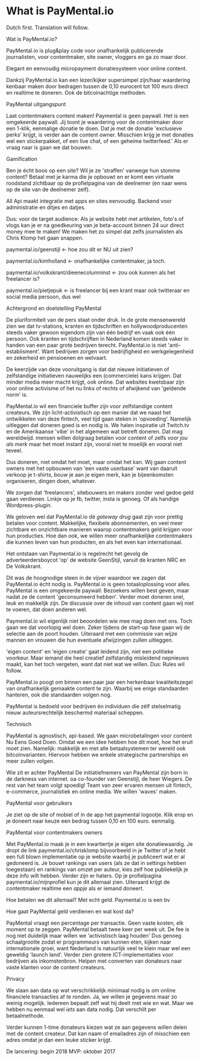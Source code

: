# What is PayMental.io

Dutch first. Translation will follow.

Wat is PayMental.io?

PayMental.io is plug&play code voor onafhankelijk publicerende journalisten, voor contentmaker, site owner, vloggers en ga zo maar door.

Elegant en eenvoudig micropayment donatiesysteem voor online content.

Dankzij PayMental.io kan een lezer/kijker supersimpel zijn/haar waardering kenbaar maken door bedragen tussen de 0,10 eurocent tot 100 euro direct en realtime te doneren. Ook de bitcoinachtige methoden.

PayMental uitgangspunt

Laat contentmakers content maken! Paymental is geen paywall. Het is een omgekeerde paywall. Jij toont je waardering
voor de contentmaker door een 1-klik, eenmalige donatie te doen. Dat je met de donatie 'exclusieve perks' krijgt, is verder aan de content owner. Misschien krijg je met donaties wel een stickerpakket, of een live chat, of een geheime twitterfeed.' Als er vraag naar is gaan we dat bouwen. 

Gamification

Ben je écht boos op een site? Wil je ze 'straffen' vanwege hun stomme content? Betaal met je karma die je opbouwt en er komt een virtuele roodstand zichtbaar op de profielpagina van de deelnemer (en naar wens op de site van de deelnemer zelf). 

All Api maakt integratie met apps en sites eenvoudig. 
Backend voor administratie en ditjes en datjes.

Dus: voor de target audience: Als je website hebt met artikelen, foto's of vlogs kan je er na goedkeuring van je beta-account binnen 24 uur direct money mee te maken! We maken het zo simpel dat zelfs journalisten als Chris Klomp het gaan snappen.

paymental.io/geenstijl <- hoe zou dit er NU uit zien? 

paymental.io/kimholland <- onafhankelijke contentmaker, ja toch.

paymental.io/volkskrant/dieenecolumninst <- zou ook kunnen als het freelancer is?

paymental.io/pietjepuk <- is freelancer bij een krant maar ook twitteraar en social media persoon, dus wel

Achtergrond en doelstelling PayMental

De pluriformiteit van de pers staat onder druk. In de grote mensenwereld zien we dat tv-stations, kranten en tijdschriften en hollywoodproducenten steeds vaker gewoon eigendom zijn van één bedrijf en vaak ook één persoon. Ook kranten en tijdschrijften in Nederland komen steeds vaker in handen van een paar grote bedrijven terecht. PayMental.io is niet 'anti-establisment'. Want bedrijven zorgen voor bedrijfigheid en werkgelegenheid en zekerheid en pensioenen en welvaart.

De keerzijde van deze vooruitgang is dat dat nieuwe initiatieven of zelfstandige initiatieven nauwelijks een (commerciele) kans krijgen. Dat minder media meer macht krijgt, ook online. Dat websites kwetsbaar zijn voor online activisme of het nu links of rechts of afwijkend van 'geldende norm' is. 

PayMental.io wil een financiele buffer zijn voor zelfstandige content createurs. We zijn licht-activistisch op een manier dat we naast het ontwikkelen van deze fintech, veel tijd gaan steken in 'opvoeding'. Namelijk uitleggen dat doneren goed is en nodig is. We halen inspiratie uit Twitch.tv en de Amerikaanse 'vibe' in het algemeen wat betreft doneren. Dat mag wereldwijd. mensen willen dolgraag betalen voor content of zelfs *voor jou als merk* maar het moet instant zijn, vooral niet te moeilijk en vooral niet teveel.

Dus doneren, niet omdat het moet, maar omdat het kan. Wij gaan content owners met het opbouwen van 'een vaste userbase' want van daaruit verkoop je t-shirts, bouw je aan je eigen merk, kan je bijeenkomsten organiseren, dingen doen, whatever. 

We zorgen dat 'freelancers', sitebouwers en makers zonder veel gedoe geld gaan verdienen. Linkje op je fb, twitter, insta is genoeg. Of als handige Wordpress-plugin. 

We geloven wel dat PayMental.io dé *gateway drug* gaat zijn voor prettig betalen voor content. Makkelijke, flexibele abonnementen, en veel meer zichtbare en onzichtbare manieren waarop contentmakers geld krijgen voor hun producties. Hoe dan ook, we willen meer onafhankelijke contentmakers die kunnen leven van hun producten, en als het even kan internationaal.

Het ontstaan van Paymental.io is regelrecht het gevolg de adverteerdersboycot 'op' de website GeenStijl, vanuit de kranten NRC en De Volkskrant.

Dit was de hoognodige steen in de vijver waardoor we zagen dat PayMental.io écht nodig is. PayMental.io is geen totaaloplossing voor alles. PayMental is een omgekeerde paywall: Bezoekers willen best geven, maar nadat ze de content 'geconsumeerd hebben'. Verder moet doneren snel, leuk en makkelijk zijn. De discussie over de inhoud van content gaan wij niet te voeren, dat doen anderen wel.

Paymental.io wil eigenlijk niet beoordelen wie mee mag doen met ons. Toch gaan we dat voorlopig wel doen. Zeker tijdens de start-up fase gaan wij de selectie aan de poort houden. Uiteraard met een commissie van wijze mannen en vrouwen die hun eventuele afwijzingen zullen uitleggen. 

'eigen content' en 'eigen creatie' gaat leidend zijn, niet een politieke voorkeur. Maar iemand die heel creatief zelfstandig misleidend nepnieuws maakt, kan het toch vergeten, want dat niet wat we willen. Dus: Rules wil follow.

PayMental.io poogt om binnen een paar jaar een herkenbaar kwaliteitszegel van onafhankelijk gemaakte content te zijn. Waarbij we enige standaarden hanteren, ook die standaarden volgen nog.

PayMental is bedoeld voor bedrijven én individuen die zélf stelselmatig nieuw auteursrechtelijk beschermd materiaal scheppen. 

Technisch

PayMental is agnostisch, api-based. We gaan microbetalingen voor content Nu Eens Goed Doen. Omdat we een idee hebben hoe dit moet, hoe het eruit moet zien. Namelijk: makkelijk en met alle betaalsystemen ter wereld ook bitcoinvarianten. Hiervoor hebben we enkele strategische partnerships en meer zullen volgen.

Wie zit er achter PayMental
De initiatiefnemers van PayMental zijn born in de darkness van internet.  oa co-founder van Geenstijl, de heer Wiegers. De rest van het team volgt spoedig! Team van zeer ervaren mensen uit fintech, e-commerce, journalistiek en online media. We willen 'waves' maken. 

PayMental voor gebruikers

Je ziet op de site of mobiel of in de app het paymental logootje. Klik erop en je doneert naar keuze een bedrag tussen 0,10 en 100 euro. eenmalig. 

PayMental voor contentmakers owners

Met PayMental.io maak je in een kwartiertje je eigen site donatiewaardig. Je dropt de link paymental.io/chrisklomp bijvoorbeeld in je Twitter of je hebt een full blown implementatie op je website waarbij je publiceert wat er al gedoneerd is. Je bouwt rankings van users (als ze dat in settings hebben toegestaan) en rankings van omzet per auteur, kies zelf hoe publiekelijk je deze info wilt hebben.
Verder zijn er haters. Op je profielpagina paymental.io/mijnprofiel kun je dit allemaal zien.
Uiteraard krijgt de contentmaker realtime een *appje* als er iemand doneert. 

Hoe betalen we dit allemaal?
Met echt geld. Paymental.io is een bv

Hoe gaat PayMental geld verdienen en wat kost da?

PayMental vraagt een percentage per transactie. Geen vaste kosten, elk moment op te zeggen. PayMental betaalt twee keer per week uit. De fee is nog niet duidelijk maar willen we 'activistisch laag houden' Dus genoeg schaalgrootte zodat er programmeurs van kunnen eten, kijken naar internationale groei, want Nederland is natuurlijk veel te klein maar wel een geweldig 'launch land'. 
Verder zien grotere ICT-implementaties voor bedrijven als inkomstenbron. 
Helpen met converten van donateurs naar vaste klanten voor de content createurs.

Privacy

We slaan aan data op wat verschrikkelijk minimaal nodig is om online financiele transacties af te ronden. Ja, we willen je gegevens maar zo weinig mogelijk. Iedereen bepaalt zelf wat hij deelt met wie en wat. Maar we hebben nu eenmaal wel *iets* aan data nodig. Dat verschilt per betaalmethode.

Verder kunnen 1-time donateurs kiezen wat ze aan gegevens willen delen met de content createur. Dat kan naam of emailadres zijn of misschien een adres omdat je dan een leuke sticker krijgt. 

De lancering: begin 2018
MVP: oktober 2017
